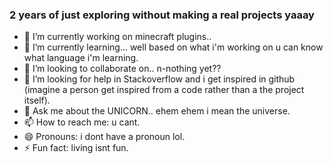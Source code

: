 ### 2 years of just exploring without making a real projects yaaay


- 🔭 I’m currently working on minecraft plugins..
- 🌱 I’m currently learning... well based on what i'm working on u can know what language i'm learning.
- 👯 I’m looking to collaborate on.. n-nothing yet??
- 🤔 I’m looking for help in Stackoverflow and i get inspired in github (imagine a person get inspired from a code rather than a the project itself).
- 💬 Ask me about the UNICORN.. ehem ehem i mean the universe.
- 📫 How to reach me: u cant.
- 😄 Pronouns: i dont have a pronoun lol.
- ⚡ Fun fact: living isnt fun.
